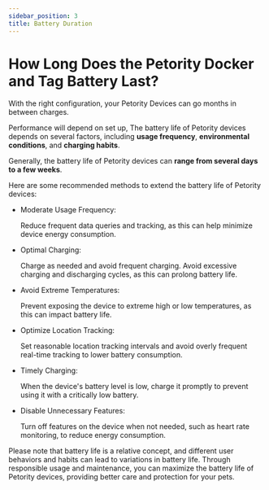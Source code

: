 ```yaml
---
sidebar_position: 3
title: Battery Duration
---
```


# How Long Does the Petority Docker and Tag Battery Last?

With the right configuration, your Petority Devices can go months in between charges.

Performance will depend on set up, The battery life of Petority devices depends on several factors, including **usage frequency**, **environmental conditions**, and **charging habits**.

Generally, the battery life of Petority devices can **range from several days to a few weeks**.

Here are some recommended methods to extend the battery life of Petority devices:

+ Moderate Usage Frequency:

    Reduce frequent data queries and tracking, as this can help minimize device energy consumption.

+ Optimal Charging:

    Charge as needed and avoid frequent charging. Avoid excessive charging and discharging cycles, as this can prolong battery life.

+ Avoid Extreme Temperatures:

    Prevent exposing the device to extreme high or low temperatures, as this can impact battery life.

+ Optimize Location Tracking:

    Set reasonable location tracking intervals and avoid overly frequent real-time tracking to lower battery consumption.

+ Timely Charging:

    When the device's battery level is low, charge it promptly to prevent using it with a critically low battery.

+ Disable Unnecessary Features:

    Turn off features on the device when not needed, such as heart rate monitoring, to reduce energy consumption.

Please note that battery life is a relative concept, and different user behaviors and habits can lead to variations in battery life. Through responsible usage and maintenance, you can maximize the battery life of Petority devices, providing better care and protection for your pets.
